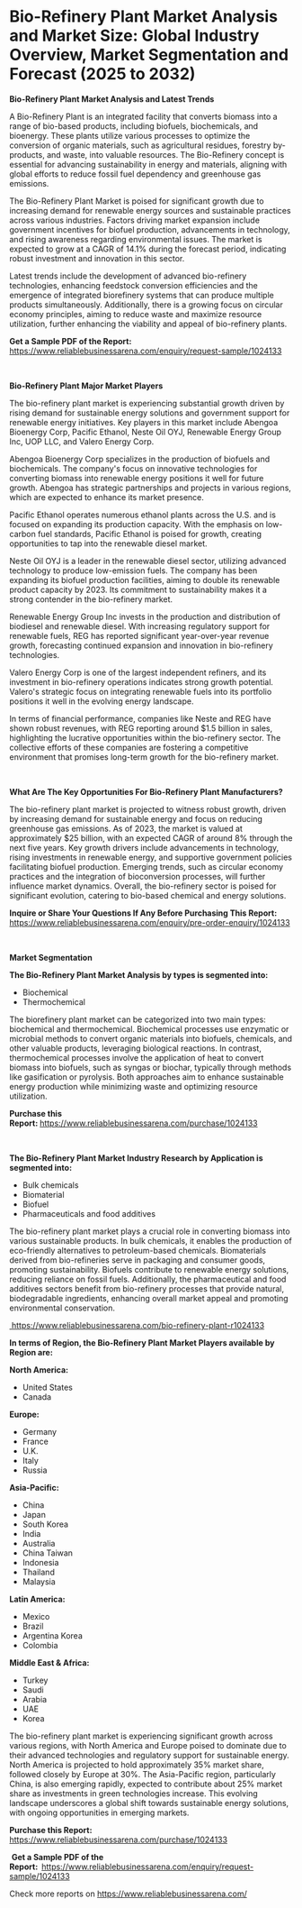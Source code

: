<p><h1>Bio-Refinery Plant Market Analysis and Market Size: Global Industry Overview, Market Segmentation and Forecast (2025 to 2032)</h1></p><p><strong>Bio-Refinery Plant Market Analysis and Latest Trends</strong></p>
<p><p>A Bio-Refinery Plant is an integrated facility that converts biomass into a range of bio-based products, including biofuels, biochemicals, and bioenergy. These plants utilize various processes to optimize the conversion of organic materials, such as agricultural residues, forestry by-products, and waste, into valuable resources. The Bio-Refinery concept is essential for advancing sustainability in energy and materials, aligning with global efforts to reduce fossil fuel dependency and greenhouse gas emissions.</p><p>The Bio-Refinery Plant Market is poised for significant growth due to increasing demand for renewable energy sources and sustainable practices across various industries. Factors driving market expansion include government incentives for biofuel production, advancements in technology, and rising awareness regarding environmental issues. The market is expected to grow at a CAGR of 14.1% during the forecast period, indicating robust investment and innovation in this sector.</p><p>Latest trends include the development of advanced bio-refinery technologies, enhancing feedstock conversion efficiencies and the emergence of integrated biorefinery systems that can produce multiple products simultaneously. Additionally, there is a growing focus on circular economy principles, aiming to reduce waste and maximize resource utilization, further enhancing the viability and appeal of bio-refinery plants.</p></p>
<p><strong>Get a Sample PDF of the Report:&nbsp;</strong> <a href="https://www.reliablebusinessarena.com/enquiry/request-sample/1024133?utm_campaign=2264&utm_medium=2&utm_source=Github&utm_content=ia&utm_term=01022025&utm_id=bio-refinery-plant">https://www.reliablebusinessarena.com/enquiry/request-sample/1024133</a></p>
<p>&nbsp;</p>
<p><strong>Bio-Refinery Plant Major Market Players</strong></p>
<p><p>The bio-refinery plant market is experiencing substantial growth driven by rising demand for sustainable energy solutions and government support for renewable energy initiatives. Key players in this market include Abengoa Bioenergy Corp, Pacific Ethanol, Neste Oil OYJ, Renewable Energy Group Inc, UOP LLC, and Valero Energy Corp.</p><p>Abengoa Bioenergy Corp specializes in the production of biofuels and biochemicals. The company's focus on innovative technologies for converting biomass into renewable energy positions it well for future growth. Abengoa has strategic partnerships and projects in various regions, which are expected to enhance its market presence.</p><p>Pacific Ethanol operates numerous ethanol plants across the U.S. and is focused on expanding its production capacity. With the emphasis on low-carbon fuel standards, Pacific Ethanol is poised for growth, creating opportunities to tap into the renewable diesel market.</p><p>Neste Oil OYJ is a leader in the renewable diesel sector, utilizing advanced technology to produce low-emission fuels. The company has been expanding its biofuel production facilities, aiming to double its renewable product capacity by 2023. Its commitment to sustainability makes it a strong contender in the bio-refinery market.</p><p>Renewable Energy Group Inc invests in the production and distribution of biodiesel and renewable diesel. With increasing regulatory support for renewable fuels, REG has reported significant year-over-year revenue growth, forecasting continued expansion and innovation in bio-refinery technologies.</p><p>Valero Energy Corp is one of the largest independent refiners, and its investment in bio-refinery operations indicates strong growth potential. Valero's strategic focus on integrating renewable fuels into its portfolio positions it well in the evolving energy landscape.</p><p>In terms of financial performance, companies like Neste and REG have shown robust revenues, with REG reporting around $1.5 billion in sales, highlighting the lucrative opportunities within the bio-refinery sector. The collective efforts of these companies are fostering a competitive environment that promises long-term growth for the bio-refinery market.</p></p>
<p>&nbsp;</p>
<p><strong>What Are The Key Opportunities For Bio-Refinery Plant Manufacturers?</strong></p>
<p><p>The bio-refinery plant market is projected to witness robust growth, driven by increasing demand for sustainable energy and focus on reducing greenhouse gas emissions. As of 2023, the market is valued at approximately $25 billion, with an expected CAGR of around 8% through the next five years. Key growth drivers include advancements in technology, rising investments in renewable energy, and supportive government policies facilitating biofuel production. Emerging trends, such as circular economy practices and the integration of bioconversion processes, will further influence market dynamics. Overall, the bio-refinery sector is poised for significant evolution, catering to bio-based chemical and energy solutions.</p></p>
<p><strong>Inquire or Share Your Questions If Any Before Purchasing This Report:</strong> <a href="https://www.reliablebusinessarena.com/enquiry/pre-order-enquiry/1024133?utm_campaign=2264&utm_medium=2&utm_source=Github&utm_content=ia&utm_term=01022025&utm_id=bio-refinery-plant">https://www.reliablebusinessarena.com/enquiry/pre-order-enquiry/1024133</a></p>
<p>&nbsp;</p>
<p><strong>Market Segmentation</strong></p>
<p><strong>The Bio-Refinery Plant Market Analysis by types is segmented into:</strong></p>
<p><ul><li>Biochemical</li><li>Thermochemical</li></ul></p>
<p><p>The biorefinery plant market can be categorized into two main types: biochemical and thermochemical. Biochemical processes use enzymatic or microbial methods to convert organic materials into biofuels, chemicals, and other valuable products, leveraging biological reactions. In contrast, thermochemical processes involve the application of heat to convert biomass into biofuels, such as syngas or biochar, typically through methods like gasification or pyrolysis. Both approaches aim to enhance sustainable energy production while minimizing waste and optimizing resource utilization.</p></p>
<p><strong>Purchase this Report:&nbsp;</strong><a href="https://www.reliablebusinessarena.com/purchase/1024133?utm_campaign=2264&utm_medium=2&utm_source=Github&utm_content=ia&utm_term=01022025&utm_id=bio-refinery-plant">https://www.reliablebusinessarena.com/purchase/1024133</a></p>
<p>&nbsp;</p>
<p><strong>The Bio-Refinery Plant Market Industry Research by Application is segmented into:</strong></p>
<p><ul><li>Bulk chemicals</li><li>Biomaterial</li><li>Biofuel</li><li>Pharmaceuticals and food additives</li></ul></p>
<p><p>The bio-refinery plant market plays a crucial role in converting biomass into various sustainable products. In bulk chemicals, it enables the production of eco-friendly alternatives to petroleum-based chemicals. Biomaterials derived from bio-refineries serve in packaging and consumer goods, promoting sustainability. Biofuels contribute to renewable energy solutions, reducing reliance on fossil fuels. Additionally, the pharmaceutical and food additives sectors benefit from bio-refinery processes that provide natural, biodegradable ingredients, enhancing overall market appeal and promoting environmental conservation.</p></p>
<p><a href="https://www.reliablebusinessarena.com/bio-refinery-plant-r1024133?utm_campaign=2264&utm_medium=2&utm_source=Github&utm_content=ia&utm_term=01022025&utm_id=bio-refinery-plant">&nbsp;https://www.reliablebusinessarena.com/bio-refinery-plant-r1024133</a></p>
<p><strong>In terms of Region, the Bio-Refinery Plant Market Players available by Region are:</strong></p>
<p>
    <p> <strong> North America: </strong>
        <ul>
            <li>United States</li>
            <li>Canada</li>
        </ul>
        </p> 
    <p> <strong> Europe: </strong>
        <ul>
            <li>Germany</li>
            <li>France</li>
            <li>U.K.</li>
            <li>Italy</li>
            <li>Russia</li>
        </ul>
        </p> 
    <p> <strong> Asia-Pacific: </strong>
        <ul>
            <li>China</li>
            <li>Japan</li>
            <li>South Korea</li>
            <li>India</li>
            <li>Australia</li>
            <li>China Taiwan</li>
            <li>Indonesia</li>
            <li>Thailand</li>
            <li>Malaysia</li>
        </ul>
        </p> 
    <p> <strong> Latin America: </strong>
        <ul>
            <li>Mexico</li>
            <li>Brazil</li>
            <li>Argentina Korea</li>
            <li>Colombia</li>
        </ul>
        </p> 
    <p> <strong> Middle East & Africa: </strong>
        <ul>
            <li>Turkey</li>
            <li>Saudi</li>
            <li>Arabia</li>
            <li>UAE</li>
            <li>Korea</li>
        </ul>
    </p>
    </p>
<p><p>The bio-refinery plant market is experiencing significant growth across various regions, with North America and Europe poised to dominate due to their advanced technologies and regulatory support for sustainable energy. North America is projected to hold approximately 35% market share, followed closely by Europe at 30%. The Asia-Pacific region, particularly China, is also emerging rapidly, expected to contribute about 25% market share as investments in green technologies increase. This evolving landscape underscores a global shift towards sustainable energy solutions, with ongoing opportunities in emerging markets.</p></p>
<p><strong>Purchase this Report: </strong><a href="https://www.reliablebusinessarena.com/purchase/1024133?utm_campaign=2264&utm_medium=2&utm_source=Github&utm_content=ia&utm_term=01022025&utm_id=bio-refinery-plant">https://www.reliablebusinessarena.com/purchase/1024133</a></p>
<p>&nbsp;<strong>Get a Sample PDF of the Report:&nbsp;&nbsp;</strong><a href="https://www.reliablebusinessarena.com/enquiry/request-sample/1024133?utm_campaign=2264&utm_medium=2&utm_source=Github&utm_content=ia&utm_term=01022025&utm_id=bio-refinery-plant">https://www.reliablebusinessarena.com/enquiry/request-sample/1024133</a></p>
<p><strong></strong></p>
<p>Check more reports on <a href="https://www.reliablebusinessarena.com/?utm_campaign=2264&utm_medium=2&utm_source=Github&utm_content=ia&utm_term=01022025&utm_id=bio-refinery-plant">https://www.reliablebusinessarena.com/</a></p>